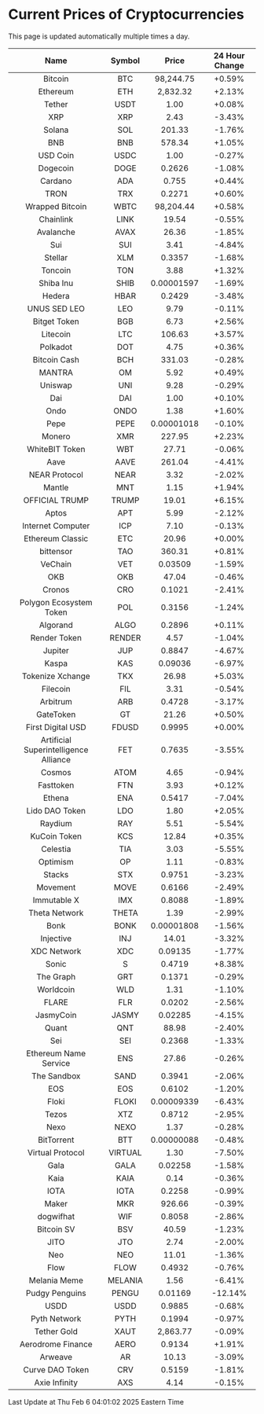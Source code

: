 # Current Prices of Cryptocurrencies
This page is updated automatically multiple times a day.

| Name | Symbol | Price | 24 Hour Change |
| :---: |:---:| :---: | :---: |
| Bitcoin | BTC | 98,244.75 | +0.59% |
| Ethereum | ETH | 2,832.32 | +2.13% |
| Tether | USDT | 1.00 | +0.08% |
| XRP | XRP | 2.43 | -3.43% |
| Solana | SOL | 201.33 | -1.76% |
| BNB | BNB | 578.34 | +1.05% |
| USD Coin | USDC | 1.00 | -0.27% |
| Dogecoin | DOGE | 0.2626 | -1.08% |
| Cardano | ADA | 0.755 | +0.44% |
| TRON | TRX | 0.2271 | +0.60% |
| Wrapped Bitcoin | WBTC | 98,204.44 | +0.58% |
| Chainlink | LINK | 19.54 | -0.55% |
| Avalanche | AVAX | 26.36 | -1.85% |
| Sui | SUI | 3.41 | -4.84% |
| Stellar | XLM | 0.3357 | -1.68% |
| Toncoin | TON | 3.88 | +1.32% |
| Shiba Inu | SHIB | 0.00001597 | -1.69% |
| Hedera | HBAR | 0.2429 | -3.48% |
| UNUS SED LEO | LEO | 9.79 | -0.11% |
| Bitget Token | BGB | 6.73 | +2.56% |
| Litecoin | LTC | 106.63 | +3.57% |
| Polkadot | DOT | 4.75 | +0.36% |
| Bitcoin Cash | BCH | 331.03 | -0.28% |
| MANTRA | OM | 5.92 | +0.49% |
| Uniswap | UNI | 9.28 | -0.29% |
| Dai | DAI | 1.00 | +0.10% |
| Ondo | ONDO | 1.38 | +1.60% |
| Pepe | PEPE | 0.00001018 | -0.10% |
| Monero | XMR | 227.95 | +2.23% |
| WhiteBIT Token | WBT | 27.71 | -0.06% |
| Aave | AAVE | 261.04 | -4.41% |
| NEAR Protocol | NEAR | 3.32 | -2.02% |
| Mantle | MNT | 1.15 | +1.94% |
| OFFICIAL TRUMP | TRUMP | 19.01 | +6.15% |
| Aptos | APT | 5.99 | -2.12% |
| Internet Computer | ICP | 7.10 | -0.13% |
| Ethereum Classic | ETC | 20.96 | +0.00% |
| bittensor | TAO | 360.31 | +0.81% |
| VeChain | VET | 0.03509 | -1.59% |
| OKB | OKB | 47.04 | -0.46% |
| Cronos | CRO | 0.1021 | -2.41% |
| Polygon Ecosystem Token | POL | 0.3156 | -1.24% |
| Algorand | ALGO | 0.2896 | +0.11% |
| Render Token | RENDER | 4.57 | -1.04% |
| Jupiter | JUP | 0.8847 | -4.67% |
| Kaspa | KAS | 0.09036 | -6.97% |
| Tokenize Xchange | TKX | 26.98 | +5.03% |
| Filecoin | FIL | 3.31 | -0.54% |
| Arbitrum | ARB | 0.4728 | -3.17% |
| GateToken | GT | 21.26 | +0.50% |
| First Digital USD | FDUSD | 0.9995 | +0.00% |
| Artificial Superintelligence Alliance | FET | 0.7635 | -3.55% |
| Cosmos | ATOM | 4.65 | -0.94% |
| Fasttoken | FTN | 3.93 | +0.12% |
| Ethena | ENA | 0.5417 | -7.04% |
| Lido DAO Token | LDO | 1.80 | +2.05% |
| Raydium | RAY | 5.51 | -5.54% |
| KuCoin Token | KCS | 12.84 | +0.35% |
| Celestia | TIA | 3.03 | -5.55% |
| Optimism | OP | 1.11 | -0.83% |
| Stacks | STX | 0.9751 | -3.23% |
| Movement | MOVE | 0.6166 | -2.49% |
| Immutable X | IMX | 0.8088 | -1.89% |
| Theta Network | THETA | 1.39 | -2.99% |
| Bonk | BONK | 0.00001808 | -1.56% |
| Injective | INJ | 14.01 | -3.32% |
| XDC Network | XDC | 0.09135 | -1.77% |
| Sonic | S | 0.4719 | +8.38% |
| The Graph | GRT | 0.1371 | -0.29% |
| Worldcoin | WLD | 1.31 | -1.10% |
| FLARE | FLR | 0.0202 | -2.56% |
| JasmyCoin | JASMY | 0.02285 | -4.15% |
| Quant | QNT | 88.98 | -2.40% |
| Sei | SEI | 0.2368 | -1.33% |
| Ethereum Name Service | ENS | 27.86 | -0.26% |
| The Sandbox | SAND | 0.3941 | -2.06% |
| EOS | EOS | 0.6102 | -1.20% |
| Floki | FLOKI | 0.00009339 | -6.43% |
| Tezos | XTZ | 0.8712 | -2.95% |
| Nexo | NEXO | 1.37 | -0.28% |
| BitTorrent | BTT | 0.00000088 | -0.48% |
| Virtual Protocol | VIRTUAL | 1.30 | -7.50% |
| Gala | GALA | 0.02258 | -1.58% |
| Kaia | KAIA | 0.14 | -0.36% |
| IOTA | IOTA | 0.2258 | -0.99% |
| Maker | MKR | 926.66 | -0.39% |
| dogwifhat | WIF | 0.8058 | -2.86% |
| Bitcoin SV | BSV | 40.59 | -1.23% |
| JITO | JTO | 2.74 | -2.00% |
| Neo | NEO | 11.01 | -1.36% |
| Flow | FLOW | 0.4932 | -0.76% |
| Melania Meme | MELANIA | 1.56 | -6.41% |
| Pudgy Penguins | PENGU | 0.01169 | -12.14% |
| USDD | USDD | 0.9885 | -0.68% |
| Pyth Network | PYTH | 0.1994 | -0.97% |
| Tether Gold | XAUT | 2,863.77 | -0.09% |
| Aerodrome Finance | AERO | 0.9134 | +1.91% |
| Arweave | AR | 10.13 | -3.09% |
| Curve DAO Token | CRV | 0.5159 | -1.81% |
| Axie Infinity | AXS | 4.14 | -0.15% |

Last Update at Thu Feb  6 04:01:02 2025 Eastern Time